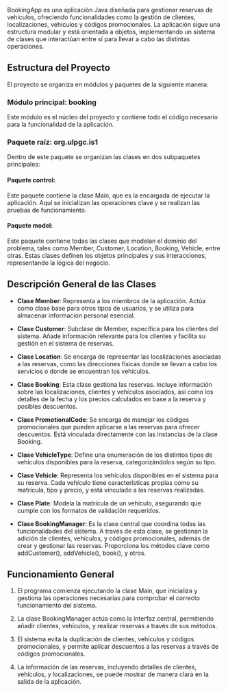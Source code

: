 BookingApp es una aplicación Java diseñada para gestionar reservas de vehículos, ofreciendo funcionalidades como la gestión de clientes, localizaciones, vehículos y códigos promocionales. La aplicación sigue una estructura modular y está orientada a objetos, implementando un sistema de clases que interactúan entre sí para llevar a cabo las distintas operaciones.

## Estructura del Proyecto
El proyecto se organiza en módulos y paquetes de la siguiente manera:

### Módulo principal: booking
Este módulo es el núcleo del proyecto y contiene todo el código necesario para la funcionalidad de la aplicación.

### Paquete raíz: org.ulpgc.is1
Dentro de este paquete se organizan las clases en dos subpaquetes principales:

#### Paquete control:
Este paquete contiene la clase Main, que es la encargada de ejecutar la aplicación. Aquí se inicializan las operaciones clave y se realizan las pruebas de funcionamiento.

#### Paquete model:
Este paquete contiene todas las clases que modelan el dominio del problema, tales como Member, Customer, Location, Booking, Vehicle, entre otras. Estas clases definen los objetos principales y sus interacciones, representando la lógica del negocio.

## Descripción General de las Clases
- **Clase Member**: Representa a los miembros de la aplicación. Actúa como clase base para otros tipos de usuarios, y se utiliza para almacenar información personal esencial.

- **Clase Customer**: Subclase de Member, específica para los clientes del sistema. Añade información relevante para los clientes y facilita su gestión en el sistema de reservas.

- **Clase Location**: Se encarga de representar las localizaciones asociadas a las reservas, como las direcciones físicas donde se llevan a cabo los servicios o donde se encuentran los vehículos.

- **Clase Booking**: Esta clase gestiona las reservas. Incluye información sobre las localizaciones, clientes y vehículos asociados, así como los detalles de la fecha y los precios calculados en base a la reserva y posibles descuentos.

- **Clase PromotionalCode**: Se encarga de manejar los códigos promocionales que pueden aplicarse a las reservas para ofrecer descuentos. Está vinculada directamente con las instancias de la clase Booking.

- **Clase VehicleType**: Define una enumeración de los distintos tipos de vehículos disponibles para la reserva, categorizándolos según su tipo.

- **Clase Vehicle**: Representa los vehículos disponibles en el sistema para su reserva. Cada vehículo tiene características propias como su matrícula, tipo y precio, y está vinculado a las reservas realizadas.

- **Clase Plate**: Modela la matrícula de un vehículo, asegurando que cumple con los formatos de validación requeridos.

- **Clase BookingManager**: Es la clase central que coordina todas las funcionalidades del sistema. A través de esta clase, se gestionan la adición de clientes, vehículos, y códigos promocionales, además de crear y gestionar las reservas. Proporciona los métodos clave como addCustomer(), addVehicle(), book(), y otros.

## Funcionamiento General
1. El programa comienza ejecutando la clase Main, que inicializa y gestiona las operaciones necesarias para comprobar el correcto funcionamiento del sistema.

2. La clase BookingManager actúa como la interfaz central, permitiendo añadir clientes, vehículos, y realizar reservas a través de sus métodos.

3. El sistema evita la duplicación de clientes, vehículos y códigos promocionales, y permite aplicar descuentos a las reservas a través de códigos promocionales.

4. La información de las reservas, incluyendo detalles de clientes, vehículos, y localizaciones, se puede mostrar de manera clara en la salida de la aplicación.
